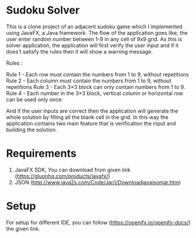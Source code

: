 # Sudoku Solver
This is a clone project of an adjacent sudoku game which I implemented using JavaFX, a Java framework. The flow of the application goes like, the user enter random number between 1-9 in any cell of 9x9 grid. As this is solver application, the application will first verify the user input and if it does't satisfy the rules then it will show a warning message. 

Rules : 

  Rule 1 - Each row must contain the numbers from 1 to 9, without repetitions
  Rule 2 - Each column must contain the numbers from 1 to 9, without repetitions
  Rule 3 - Each 3×3 block can only contain numbers from 1 to 9.
  Rule 4 - Each number in the 3×3 block, vertical column or horizontal row can be used only once.

And if the user inputs are correct then the application will generate the whole solution by filling all the blank cell in the grid. In this way the application contains two main feature that is verification the input and building the solution.


# Requirements 
1. JavaFX SDK, You can download from given link (https://gluonhq.com/products/javafx/) 
2. JSON (http://www.java2s.com/Code/Jar/j/Downloadjavajsonjar.htm)

# Setup
For setup for different IDE, you can follow (https://openjfx.io/openjfx-docs/) the given link.
